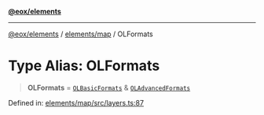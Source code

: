 [**@eox/elements**](../../../README.md)

***

[@eox/elements](../../../modules.md) / [elements/map](../README.md) / OLFormats

# Type Alias: OLFormats

> **OLFormats** = [`OLBasicFormats`](OLBasicFormats.md) & [`OLAdvancedFormats`](OLAdvancedFormats.md)

Defined in: [elements/map/src/layers.ts:87](https://github.com/EOX-A/EOxElements/blob/c2bb4e92aa096bddddf8a8e6a886c6b8a56a516c/elements/map/src/layers.ts#L87)
